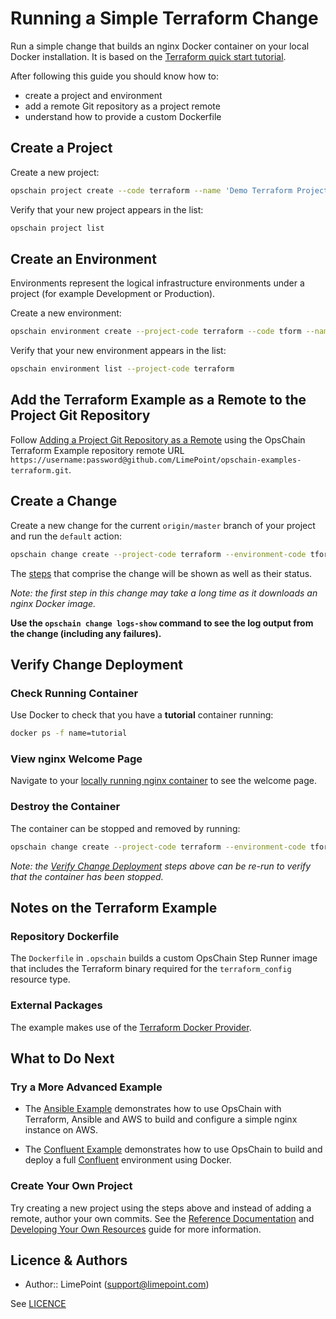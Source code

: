 # Running a Simple Terraform Change

Run a simple change that builds an nginx Docker container on your local Docker installation.
It is based on the [Terraform quick start tutorial](https://learn.hashicorp.com/tutorials/terraform/install-cli?in=terraform/aws-get-started#quick-start-tutorial).

After following this guide you should know how to:

- create a project and environment
- add a remote Git repository as a project remote
- understand how to provide a custom Dockerfile

## Create a Project

Create a new project:

```bash
opschain project create --code terraform --name 'Demo Terraform Project' --description 'My Terraform project' --confirm
```

Verify that your new project appears in the list:

```bash
opschain project list
```

## Create an Environment

Environments represent the logical infrastructure environments under a project (for example Development or Production).

Create a new environment:

```bash
opschain environment create --project-code terraform --code tform --name 'Terraform Environment' --description 'My Terraform environment' --confirm
```

Verify that your new environment appears in the list:

```bash
opschain environment list --project-code terraform
```

## Add the Terraform Example as a Remote to the Project Git Repository

Follow [Adding a Project Git Repository as a Remote](reference/project_git_repositories.md#adding-a-project-git-repository-as-a-remote) using the OpsChain Terraform Example repository remote URL `https://username:password@github.com/LimePoint/opschain-examples-terraform.git`.

## Create a Change

Create a new change for the current `origin/master` branch of your project and run the `default` action:

```bash
opschain change create --project-code terraform --environment-code tform --commit-ref origin/master --action default --confirm
```

The [steps](reference/concepts.md#step) that comprise the change will be shown as well as their status.

_Note: the first step in this change may take a long time as it downloads an nginx Docker image._

**Use the `opschain change logs-show` command to see the log output from the change (including any failures).**

## Verify Change Deployment

### Check Running Container

Use Docker to check that you have a **tutorial** container running:

```bash
docker ps -f name=tutorial
```

### View nginx Welcome Page

Navigate to your [locally running nginx container](http://localhost:8000) to see the welcome page.

### Destroy the Container

The container can be stopped and removed by running:

```bash
opschain change create --project-code terraform --environment-code tform --commit-ref origin/master --action destroy --confirm
```

_Note: the [Verify Change Deployment](#verify_change_deployment) steps above can be re-run to verify that the container has been stopped._

## Notes on the Terraform Example

### Repository Dockerfile

The `Dockerfile` in `.opschain` builds a custom OpsChain Step Runner image that includes the Terraform binary required for the `terraform_config` resource type.

### External Packages

The example makes use of the [Terraform Docker Provider](https://www.terraform.io/docs/providers/docker).

## What to Do Next

### Try a More Advanced Example

- The [Ansible Example](running_an_aws_ansible_change.md) demonstrates how to use OpsChain with Terraform, Ansible and AWS to build and configure a simple nginx instance on AWS.

- The [Confluent Example](running_a_complex_change.md) demonstrates how to use OpsChain to build and deploy a full [Confluent](https://www.confluent.io) environment using Docker.

### Create Your Own Project

Try creating a new project using the steps above and instead of adding a remote, author your own commits. See the [Reference Documentation](reference/index.md) and [Developing Your Own Resources](developing_resources.md) guide for more information.

## Licence & Authors

- Author:: LimePoint (support@limepoint.com)

See [LICENCE](../LICENCE)
